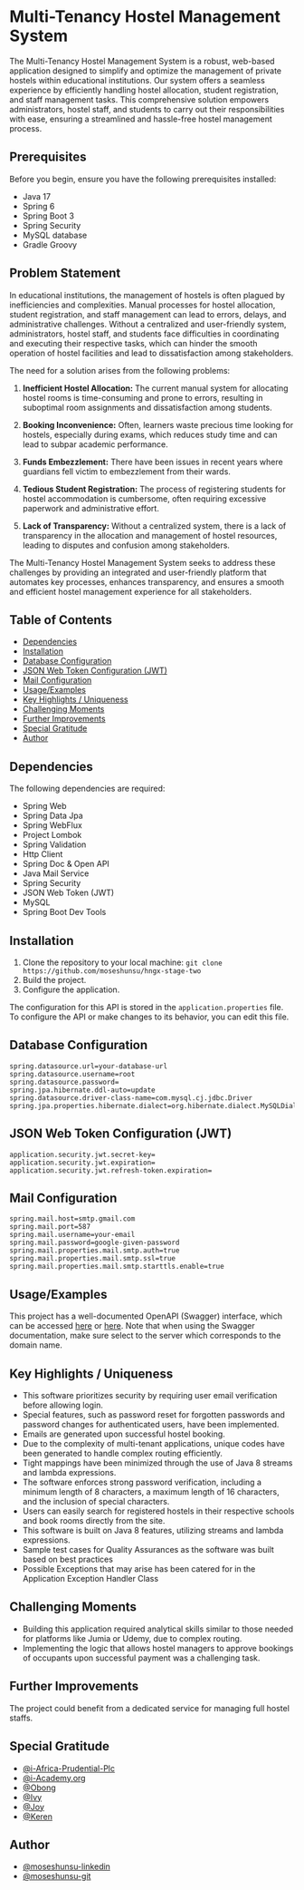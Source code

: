 # Multi-Tenancy Hostel Management System

The Multi-Tenancy Hostel Management System is a robust, web-based application designed to simplify and optimize the management of private hostels within educational institutions. Our system offers a seamless experience by efficiently handling hostel allocation, student registration, and staff management tasks. This comprehensive solution empowers administrators, hostel staff, and students to carry out their responsibilities with ease, ensuring a streamlined and hassle-free hostel management process.

## Prerequisites

Before you begin, ensure you have the following prerequisites installed:

- Java 17
- Spring 6
- Spring Boot 3
- Spring Security
- MySQL database
- Gradle Groovy

## Problem Statement

In educational institutions, the management of hostels is often plagued by inefficiencies and complexities. Manual processes for hostel allocation, student registration, and staff management can lead to errors, delays, and administrative challenges. Without a centralized and user-friendly system, administrators, hostel staff, and students face difficulties in coordinating and executing their respective tasks, which can hinder the smooth operation of hostel facilities and lead to dissatisfaction among stakeholders.

The need for a solution arises from the following problems:

1. **Inefficient Hostel Allocation:** The current manual system for allocating hostel rooms is time-consuming and prone to errors, resulting in suboptimal room assignments and dissatisfaction among students.

2. **Booking Inconvenience:** Often, learners waste precious time looking for hostels, especially during exams, which reduces study time and can lead to subpar academic performance.

3. **Funds Embezzlement:** There have been issues in recent years where guardians fell victim to embezzlement from their wards.

4. **Tedious Student Registration:** The process of registering students for hostel accommodation is cumbersome, often requiring excessive paperwork and administrative effort.

5. **Lack of Transparency:** Without a centralized system, there is a lack of transparency in the allocation and management of hostel resources, leading to disputes and confusion among stakeholders.

The Multi-Tenancy Hostel Management System seeks to address these challenges by providing an integrated and user-friendly platform that automates key processes, enhances transparency, and ensures a smooth and efficient hostel management experience for all stakeholders.

## Table of Contents

- [Dependencies](#dependencies)
- [Installation](#installation)
- [Database Configuration](#database-configuration)
- [JSON Web Token Configuration (JWT)](#json-web-token-configuration-jwt)
- [Mail Configuration](#mail-configuration)
- [Usage/Examples](#usageexamples)
- [Key Highlights / Uniqueness](#key-highlights--uniqueness)
- [Challenging Moments](#challenging-moments)
- [Further Improvements](#further-improvements)
- [Special Gratitude](#special-gratitude)
- [Author](#author)

## Dependencies

The following dependencies are required:

- Spring Web
- Spring Data Jpa
- Spring WebFlux
- Project Lombok
- Spring Validation
- Http Client
- Spring Doc & Open API
- Java Mail Service
- Spring Security
- JSON Web Token (JWT)
- MySQL
- Spring Boot Dev Tools

## Installation

1. Clone the repository to your local machine: `git clone https://github.com/moseshunsu/hngx-stage-two`
2. Build the project.
3. Configure the application.

The configuration for this API is stored in the `application.properties` file. To configure the API or make changes to its behavior, you can edit this file.

## Database Configuration

```properties
spring.datasource.url=your-database-url
spring.datasource.username=root
spring.datasource.password=
spring.jpa.hibernate.ddl-auto=update
spring.datasource.driver-class-name=com.mysql.cj.jdbc.Driver
spring.jpa.properties.hibernate.dialect=org.hibernate.dialect.MySQLDialect
```

## JSON Web Token Configuration (JWT)

```properties
application.security.jwt.secret-key=
application.security.jwt.expiration=
application.security.jwt.refresh-token.expiration=
```

## Mail Configuration

```properties
spring.mail.host=smtp.gmail.com
spring.mail.port=587
spring.mail.username=your-email
spring.mail.password=google-given-password
spring.mail.properties.mail.smtp.auth=true
spring.mail.properties.mail.smtp.ssl=true
spring.mail.properties.mail.smtp.starttls.enable=true
```

## Usage/Examples

This project has a well-documented OpenAPI (Swagger) interface, which can be accessed [here](https://multi-tenancy-hostel-software-production.up.railway.app/swagger-ui/index.html#/) or [here](https://multi-tenant-hostel-application.onrender.com/swagger-ui/index.html#/). Note that when using the Swagger documentation, make sure select to the server which corresponds to the domain name.

## Key Highlights / Uniqueness

- This software prioritizes security by requiring user email verification before allowing login.
- Special features, such as password reset for forgotten passwords and password changes for authenticated users, have been implemented.
- Emails are generated upon successful hostel booking.
- Due to the complexity of multi-tenant applications, unique codes have been generated to handle complex routing efficiently.
- Tight mappings have been minimized through the use of Java 8 streams and lambda expressions.
- The software enforces strong password verification, including a minimum length of 8 characters, a maximum length of 16 characters, and the inclusion of special characters.
- Users can easily search for registered hostels in their respective schools and book rooms directly from the site.
- This software is built on Java 8 features, utilizing streams and lambda expressions.
- Sample test cases for Quality Assurances as the software was built based on best practices
- Possible Exceptions that may arise has been catered for in the Application Exception Handler Class

## Challenging Moments

- Building this application required analytical skills similar to those needed for platforms like Jumia or Udemy, due to complex routing.
- Implementing the logic that allows hostel managers to approve bookings of occupants upon successful payment was a challenging task.

## Further Improvements

The project could benefit from a dedicated service for managing full hostel staffs.

## Special Gratitude

- [@i-Africa-Prudential-Plc](https://www.linkedin.com/company/africa-prudential-plc/mycompany/)
- [@i-Academy.org](https://www.linkedin.com/company/iacademybyap/)
- [@Obong](https://www.linkedin.com/in/obong-idiong-6a113829/)
- [@Ivy](https://www.linkedin.com/in/ivyikpemembakwem/)
- [@Joy](https://www.linkedin.com/in/joy-amuda/)
- [@Keren](https://www.linkedin.com/in/keren-otiono-337290a9/)

## Author

- [@moseshunsu-linkedin](https://www.linkedin.com/in/moses-hunsu-94b86a169/)
- [@moseshunsu-git](https://github.com/moseshunsu)
